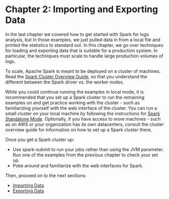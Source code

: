 # Chapter 2: Importing and Exporting Data

In the last chapter we covered how to get started with Spark for logs analysis,
but in those examples, we just pulled data in from a local file and printed
the statistics to standard out.  In this chapter, we go over techniques for
loading and exporting data that is suitable for a production system.  In particular, the techniques must scale to handle large production volumes of logs.

To scale, Apache Spark is meant to be deployed on a cluster of machines.
Read the [Spark Cluster Overview Guide](https://spark.apache.org/docs/latest/cluster-overview.html),
so that you understand the different between the Spark driver vs. the worker nodes.

While you
could continue running the examples in local mode, it is recommended
that you set up a Spark cluster to run the remaining examples on and get practice working with the cluster - such as familiarizing yourself with the web interface of the cluster.  You can run a small cluster on your local machine by following the instructions for  [Spark Standalone Mode](https://spark.apache.org/docs/latest/spark-standalone.html).  Optionally, if you have access to more machines - such as on AWS or your organization has its own datacenters, consult the cluster overview guide for information on how to set up a Spark cluster there.

Once you get a Spark cluster up:
* Use spark-submit to run your jobs rather than using the JVM parameter.  Run one of the
examples from the previous chapter to check your set up.
* Poke around and familiarize with the web interfaces for Spark.

Then, proceed on to the next sections:

* [Importing Data](import.md)
* [Exporting Data](export.md)
